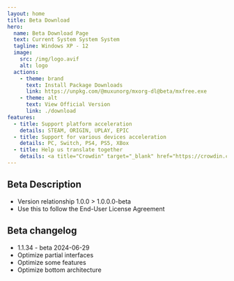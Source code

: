 ```yaml
---
layout: home
title: Beta Download
hero:
  name: Beta Download Page
  text: Current System System System
  tagline: Windows XP - 12
  image:
    src: /img/logo.avif
    alt: logo
  actions:
    - theme: brand
      text: Install Package Downloads
      link: https://unpkg.com/@muxunorg/mxorg-dl@beta/mxfree.exe
    - theme: alt
      text: View Official Version
      link: ./download
features:
  - title: Support platform acceleration
    details: STEAM, ORIGIN, UPLAY, EPIC
  - title: Support for various devices acceleration
    details: PC, Switch, PS4, PS5, XBox
  - title: Help us translate together
    details: <a title="Crowdin" target="_blank" href="https://crowdin.com/project/mxfree"><img src="https://badges.crowdin.net/mxfree/localized.svg"></a>
---
```


## Beta Description

- Version relationship 1.0.0 > 1.0.0.0-beta
- Use this to follow the End-User License Agreement

## Beta changelog

- 1.1.34 - beta 2024-06-29
- Optimize partial interfaces
- Optimize some features
- Optimize bottom architecture

 <style>:root {
  --vp-home-hero-name-color: transparent;
  --vp-home-hero-name-background: -webkit-linear-gradient(120deg, #bd34fe 30%, #41d1ff);

  --vp-home-hero-image-background-image: linear-gradient(-45deg, #bd34fe 50%, #47caff 50%);
  --vp-home-hero-image-filter: blur(44px);
}

@media (min-width: 640px) {
  :root {
    --vp-home-hero-image-filter: blur(56px);
  }
}

@media (min-width: 960px) {
  :root {
    --vp-home-hero-image-filter: blur(68px);
  }
}</style>
